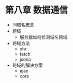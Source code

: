 # 第八章 数据通信

+ 同域名概念 
+ 跨域
  + 服务器如何检测域名跨域
+ 跨域方法
  + xhr
  + fetch
  + jsonp
+ 跨域的解决方案
  + ajax
  + cors
